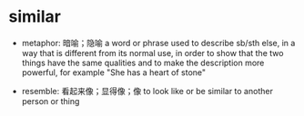 # similar

- metaphor: 暗喻；隐喻 a word or phrase used to describe sb/sth else, in a way that is different from its normal use, in order to show that the two things have the same qualities and to make the description more powerful, for example "She has a heart of stone"

- resemble: 看起来像；显得像；像 to look like or be similar to another person or thing
